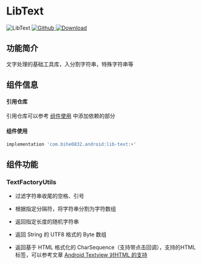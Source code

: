 # LibText

![LibText](https://img.shields.io/badge/AndroidAppFactory-LibText-brightgreen)
[ ![Github](https://img.shields.io/badge/Github-LibText-brightgreen?style=social) ](https://github.com/bihe0832/AndroidAppFactory/tree/master/LibText)
[ ![Download](https://api.bintray.com/packages/bihe0832/android/lib-text/images/download.svg) ](https://bintray.com/bihe0832/android/lib-text/_latestVersion)

## 功能简介

文字处理的基础工具库，入分割字符串，特殊字符串等

## 组件信息

#### 引用仓库

引用仓库可以参考 [组件使用](./../start.md) 中添加依赖的部分

#### 组件使用

```groovy
implementation 'com.bihe0832.android:lib-text:+'
```

## 组件功能

### TextFactoryUtils

- 过滤字符串收尾的空格、引号

- 根据指定分隔符，将字符串分割为字符数组

- 返回指定长度的随机字符串

- 返回 String 的 UTF8 格式的 Byte 数组

- 返回基于 HTML 格式化的 CharSequence（支持带点击回调），支持的HTML标签，可以参考文章 [Android Textview 对HTML 的支持](https://blog.bihe0832.com/android-textview-html.html)